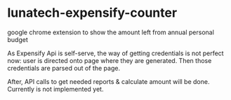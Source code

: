 # lunatech-expensify-counter
google chrome extension to show the amount left from annual personal budget

As Expensify Api is self-serve, the way of getting credentials is not perfect now:
user is directed onto page where they are generated. Then those credentials are parsed out of the page.

After, API calls to get needed reports & calculate amount will be done. Currently is not implemented yet.
